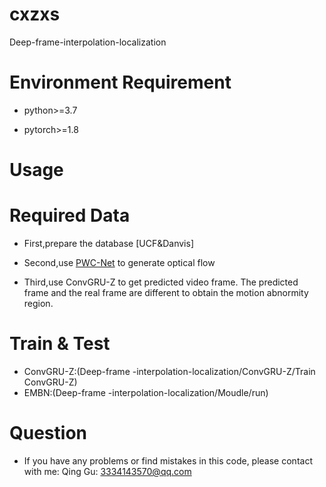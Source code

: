 # cxzxs
Deep-frame-interpolation-localization

# Environment Requirement
+ python>=3.7

+ pytorch>=1.8

# Usage

# Required Data
+ First,prepare the database [UCF&Danvis]


+ Second,use [PWC-Net](https://research.nvidia.com/publication/2018-06_pwc-net-cnns-optical-flow-using-pyramid-warping-and-cost-volume) to generate optical flow 

+ Third,use ConvGRU-Z to get predicted video frame. The predicted frame and the real frame are different to obtain the motion abnormity region.

# Train & Test
+ ConvGRU-Z:(Deep-frame -interpolation-localization/ConvGRU-Z/Train ConvGRU-Z)
+ EMBN:(Deep-frame -interpolation-localization/Moudle/run)

# Question
+ If you have any problems or find mistakes in this code, please contact with me: 
Qing Gu: 3334143570@qq.com 


